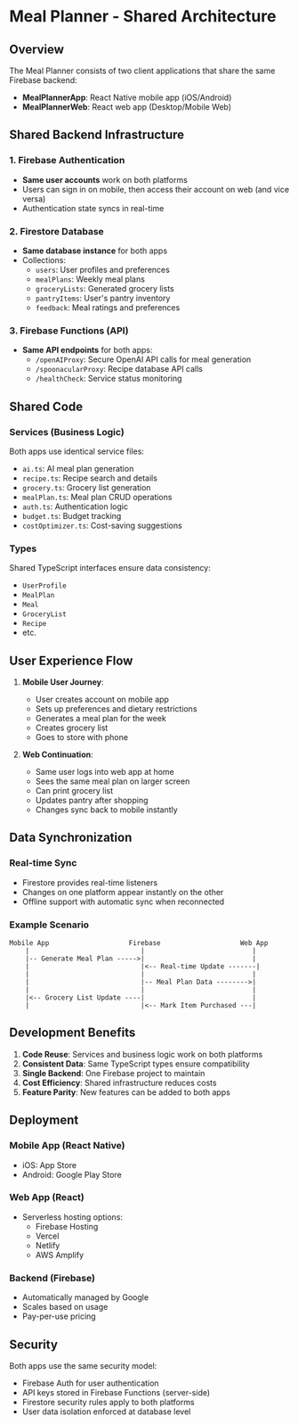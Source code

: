 # Meal Planner - Shared Architecture

## Overview
The Meal Planner consists of two client applications that share the same Firebase backend:
- **MealPlannerApp**: React Native mobile app (iOS/Android)
- **MealPlannerWeb**: React web app (Desktop/Mobile Web)

## Shared Backend Infrastructure

### 1. Firebase Authentication
- **Same user accounts** work on both platforms
- Users can sign in on mobile, then access their account on web (and vice versa)
- Authentication state syncs in real-time

### 2. Firestore Database
- **Same database instance** for both apps
- Collections:
  - `users`: User profiles and preferences
  - `mealPlans`: Weekly meal plans
  - `groceryLists`: Generated grocery lists
  - `pantryItems`: User's pantry inventory
  - `feedback`: Meal ratings and preferences

### 3. Firebase Functions (API)
- **Same API endpoints** for both apps:
  - `/openAIProxy`: Secure OpenAI API calls for meal generation
  - `/spoonacularProxy`: Recipe database API calls
  - `/healthCheck`: Service status monitoring

## Shared Code

### Services (Business Logic)
Both apps use identical service files:
- `ai.ts`: AI meal plan generation
- `recipe.ts`: Recipe search and details
- `grocery.ts`: Grocery list generation
- `mealPlan.ts`: Meal plan CRUD operations
- `auth.ts`: Authentication logic
- `budget.ts`: Budget tracking
- `costOptimizer.ts`: Cost-saving suggestions

### Types
Shared TypeScript interfaces ensure data consistency:
- `UserProfile`
- `MealPlan`
- `Meal`
- `GroceryList`
- `Recipe`
- etc.

## User Experience Flow

1. **Mobile User Journey**:
   - User creates account on mobile app
   - Sets up preferences and dietary restrictions
   - Generates a meal plan for the week
   - Creates grocery list
   - Goes to store with phone

2. **Web Continuation**:
   - Same user logs into web app at home
   - Sees the same meal plan on larger screen
   - Can print grocery list
   - Updates pantry after shopping
   - Changes sync back to mobile instantly

## Data Synchronization

### Real-time Sync
- Firestore provides real-time listeners
- Changes on one platform appear instantly on the other
- Offline support with automatic sync when reconnected

### Example Scenario
```
Mobile App                    Firebase                    Web App
    |                            |                           |
    |-- Generate Meal Plan ----->|                           |
    |                            |<-- Real-time Update -------|
    |                            |                           |
    |                            |-- Meal Plan Data -------->|
    |                            |                           |
    |<-- Grocery List Update ----|                           |
    |                            |<-- Mark Item Purchased ---|
```

## Development Benefits

1. **Code Reuse**: Services and business logic work on both platforms
2. **Consistent Data**: Same TypeScript types ensure compatibility
3. **Single Backend**: One Firebase project to maintain
4. **Cost Efficiency**: Shared infrastructure reduces costs
5. **Feature Parity**: New features can be added to both apps

## Deployment

### Mobile App (React Native)
- iOS: App Store
- Android: Google Play Store

### Web App (React)
- Serverless hosting options:
  - Firebase Hosting
  - Vercel
  - Netlify
  - AWS Amplify

### Backend (Firebase)
- Automatically managed by Google
- Scales based on usage
- Pay-per-use pricing

## Security

Both apps use the same security model:
- Firebase Auth for user authentication
- API keys stored in Firebase Functions (server-side)
- Firestore security rules apply to both platforms
- User data isolation enforced at database level 
